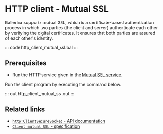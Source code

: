 # HTTP client - Mutual SSL

Ballerina supports mutual SSL, which is a certificate-based authentication process in which two parties (the client and server) authenticate each other by verifying the digital certificates. It ensures that both parties are assured of each other's identity.

::: code http_client_mutual_ssl.bal :::

## Prerequisites
- Run the HTTP service given in the [Mutual SSL service](/learn/by-example/http-service-mutual-ssl/).

Run the client program by executing the command below.

::: out http_client_mutual_ssl.out :::

## Related links
- [`http:ClientSecureSocket` - API documentation](https://lib.ballerina.io/ballerina/http/latest/records/ClientSecureSocket)
- [`Client mutual SSL` - specification](https://ballerina.io/spec/http/#924-client---mutual-ssl)
